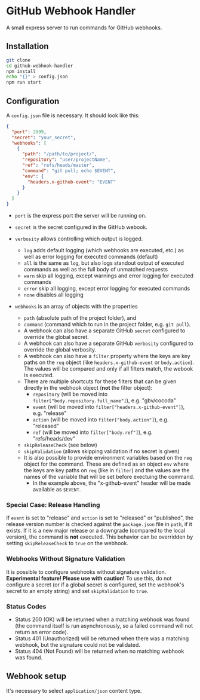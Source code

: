 # GitHub Webhook Handler

A small express server to run commands for GitHub webhooks.

## Installation

```bash
git clone
cd github-webhook-handler
npm install
echo "{}" > config.json
npm run start
```

## Configuration

A `config.json` file is necessary. It should look like this:

```json
{
  "port": 2999,
  "secret": "your_secret",
  "webhooks": [
    {
      "path": "/path/to/project/",
      "repository": "user/projectName",
      "ref": "refs/heads/master",
      "command": "git pull; echo $EVENT",
      "env": {
        "headers.x-github-event": "EVENT"
      }
    }
  ]
}
```

- `port` is the express port the server will be running on.
- `secret` is the secret configured in the GitHub webook.
- `verbosity` allows controlling which output is logged.
  - `log` adds default logging (which webhooks are executed, etc.) as well as error logging for executed commands (default)
  - `all` is the same as `log`, but also logs standout output of executed commands as well as the full body of unmatched requests
  - `warn` skip all logging, except warnings and error logging for executed commands
  - `error` skip all logging, except error logging for executed commands
  - `none` disables all logging

- `webhooks` is an array of objects with the properties
  - `path` (absolute path of the project folder), and
  - `command` (command which to run in the project folder, e.g. `git pull`).
  - A webhook can also have a separate GitHub `secret` configured to override the global secret.
  - A webhook can also have a separate GitHub `verbosity` configured to override the global verbosity.
  - A webhook can also have a `filter` property where the keys are key paths on the `req` object (like `headers.x-github-event` or `body.action`). The values will be compared and only if all filters match, the webook is executed.
  - There are multiple shortcuts for these filters that can be given directly in the webhook object (**not** the filter object):
    - `repository` (will be moved into `filter["body.repository.full_name"]`), e.g. "gbv/cocoda"
    - `event` (will be moved into `filter["headers.x-github-event"]`), e.g. "release"
    - `action` (will be moved into `filter["body.action"]`), e.g. "released"
    - `ref` (will be moved into `filter["body.ref"]`), e.g. "refs/heads/dev"
  - `skipReleaseCheck` (see below)
  - `skipValidation` (allows skipping validation if no secret is given)
  - It is also possible to provide environment variables based on the `req` object for the command. These are defined as an object `env` where the keys are key paths on `req` (like in `filter`) and the values are the names of the variable that will be set before exectuing the command.
    - In the example above, the "x-github-event" header will be made available as `$EVENT`.

### Special Case: Release Handling
If `event` is set to "release" and `action` is set to "released" or "published", the release version number is checked against the `package.json` file in `path`, if it exists. If it is a new major release or a downgrade (compared to the local version), the command is **not** executed. This behavior can be overridden by setting `skipReleaseCheck` to `true` on the webhook.

### Webhooks Without Signature Validation
It is possible to configure webhooks without signature validation. **Experimental feature! Please use with caution!** To use this, do not configure a secret (or if a global secret is configured, set the webhook's secret to an empty string) and set `skipValidation` to `true`.

### Status Codes
- Status 200 (OK) will be returned when a matching webhook was found (the command itself is run asynchronously, so a failed command will not return an error code).
- Status 401 (Unauthorized) will be returned when there was a matching webhook, but the signature could not be validated.
- Status 404 (Not Found) will be returned when no matching webhook was found.

## Webhook setup

It's necessary to select `application/json` content type.
